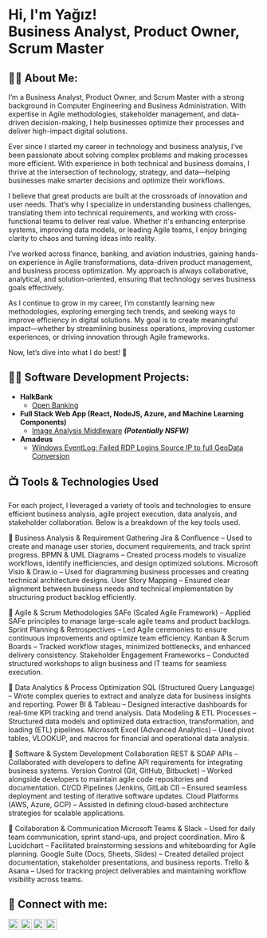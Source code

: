 <h1>Hi, I'm Yağız! <br/>Business Analyst</a>, <a ">Product Owner</a>, <a >Scrum Master</a></h1>
<h2>👨‍💻 About Me:</h2>
I’m a Business Analyst, Product Owner, and Scrum Master with a strong background in Computer Engineering and Business Administration. With expertise in Agile methodologies, stakeholder management, and data-driven decision-making, I help businesses optimize their processes and deliver high-impact digital solutions.

Ever since I started my career in technology and business analysis, I’ve been passionate about solving complex problems and making processes more efficient. With experience in both technical and business domains, I thrive at the intersection of technology, strategy, and data—helping businesses make smarter decisions and optimize their workflows.

I believe that great products are built at the crossroads of innovation and user needs. That’s why I specialize in understanding business challenges, translating them into technical requirements, and working with cross-functional teams to deliver real value. Whether it's enhancing enterprise systems, improving data models, or leading Agile teams, I enjoy bringing clarity to chaos and turning ideas into reality.

I’ve worked across finance, banking, and aviation industries, gaining hands-on experience in Agile transformations, data-driven product management, and business process optimization. My approach is always collaborative, analytical, and solution-oriented, ensuring that technology serves business goals effectively.

As I continue to grow in my career, I’m constantly learning new methodologies, exploring emerging tech trends, and seeking ways to improve efficiency in digital solutions. My goal is to create meaningful impact—whether by streamlining business operations, improving customer experiences, or driving innovation through Agile frameworks.

Now, let’s dive into what I do best! 🚀
<h2>👨‍💻 Software Development Projects:</h2>

- <b>HalkBank </b>
  - [Open Banking](https://github.com/yagizgezmen/OpenBanking)
- <b>Full Stack Web App (React, NodeJS, Azure, and Machine Learning Components)</b>
  - [Image Analysis Middleware](https://github.com/joshmadakor1/4chan-Image-Analysis-Middleware-C964) <b><i>(Potentially NSFW)</b></i>
- <b>Amadeus</b>
  - [Windows EventLog: Failed RDP Logins Source IP to full GeoData Conversion](https://github.com/joshmadakor1/Sentinel-Lab)
<h2>📺 Tools & Technologies Used</h2>
For each project, I leveraged a variety of tools and technologies to ensure efficient business analysis, agile project execution, data analysis, and stakeholder collaboration. Below is a breakdown of the key tools used.



📌 Business Analysis & Requirement Gathering
Jira & Confluence – Used to create and manage user stories, document requirements, and track sprint progress.
BPMN & UML Diagrams – Created process models to visualize workflows, identify inefficiencies, and design optimized solutions.
Microsoft Visio & Draw.io – Used for diagramming business processes and creating technical architecture designs.
User Story Mapping – Ensured clear alignment between business needs and technical implementation by structuring product backlog efficiently.

📌 Agile & Scrum Methodologies
SAFe (Scaled Agile Framework) – Applied SAFe principles to manage large-scale agile teams and product backlogs.
Sprint Planning & Retrospectives – Led Agile ceremonies to ensure continuous improvements and optimize team efficiency.
Kanban & Scrum Boards – Tracked workflow stages, minimized bottlenecks, and enhanced delivery consistency.
Stakeholder Engagement Frameworks – Conducted structured workshops to align business and IT teams for seamless execution.

📌 Data Analytics & Process Optimization
SQL (Structured Query Language) – Wrote complex queries to extract and analyze data for business insights and reporting.
Power BI & Tableau – Designed interactive dashboards for real-time KPI tracking and trend analysis.
Data Modeling & ETL Processes – Structured data models and optimized data extraction, transformation, and loading (ETL) pipelines.
Microsoft Excel (Advanced Analytics) – Used pivot tables, VLOOKUP, and macros for financial and operational data analysis.

📌 Software & System Development Collaboration
REST & SOAP APIs – Collaborated with developers to define API requirements for integrating business systems.
Version Control (Git, GitHub, Bitbucket) – Worked alongside developers to maintain agile code repositories and documentation.
CI/CD Pipelines (Jenkins, GitLab CI) – Ensured seamless deployment and testing of iterative software updates.
Cloud Platforms (AWS, Azure, GCP) – Assisted in defining cloud-based architecture strategies for scalable applications.

📌 Collaboration & Communication
Microsoft Teams & Slack – Used for daily team communication, sprint stand-ups, and project coordination.
Miro & Lucidchart – Facilitated brainstorming sessions and whiteboarding for Agile planning.
Google Suite (Docs, Sheets, Slides) – Created detailed project documentation, stakeholder presentations, and business reports.
Trello & Asana – Used for tracking project deliverables and maintaining workflow visibility across teams.


<h2> 🤳 Connect with me:</h2>

[<img align="left" alt="JoshMadakor | YouTube" width="22px" src="https://cdn.jsdelivr.net/npm/simple-icons@v3/icons/youtube.svg" />][youtube]
[<img align="left" alt="JoshMadakor | Twitter" width="22px" src="https://cdn.jsdelivr.net/npm/simple-icons@v3/icons/twitter.svg" />][twitter]
[<img align="left" alt="JoshMadakor | LinkedIn" width="22px" src="https://cdn.jsdelivr.net/npm/simple-icons@v3/icons/linkedin.svg" />][linkedin]
[<img align="left" alt="JoshMadakor | Instagram" width="22px" src="https://cdn.jsdelivr.net/npm/simple-icons@v3/icons/instagram.svg" />][instagram]

[twitter]: https://twitter.com/joshmadakor
[youtube]: https://www.youtube.com/c/joshmadakor
[instagram]: https://www.instagram.com/joshmadakor/
[linkedin]: https://www.linkedin.com/in/yagiz-gezmen/

<!--
**joshmadakor1/joshmadakor1** is a ✨ _special_ ✨ repository because its `README.md` (this file) appears on your GitHub profile.

Here are some ideas to get you started:

- 🔭 I’m currently working on ...
- 🌱 I’m currently learning ...
- 👯 I’m looking to collaborate on ...
- 🤔 I’m looking for help with ...
- 💬 Ask me about ...
- 📫 How to reach me: ...
- 😄 Pronouns: ...
- ⚡ Fun fact: ...
-->
